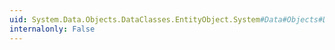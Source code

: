 ```yaml
---
uid: System.Data.Objects.DataClasses.EntityObject.System#Data#Objects#DataClasses#IEntityWithRelationships#RelationshipManager
internalonly: False
---
```

